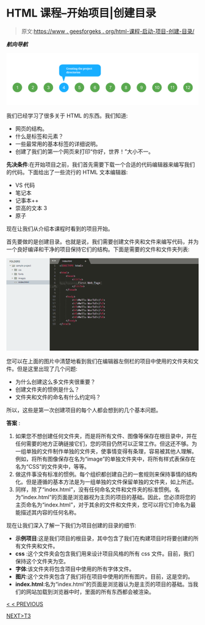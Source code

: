 # HTML 课程–开始项目|创建目录

> 原文:[https://www . geesforgeks . org/html-课程-启动-项目-创建-目录/](https://www.geeksforgeeks.org/html-course-starting-the-project-creating-directories/)

***航向导航***

![](img/b24e185ff49e208288e767927fd9193e.png)

我们已经学习了很多关于 HTML 的东西。我们知道:

*   网页的结构。
*   什么是标签和元素？
*   一些最常用的基本标签的详细说明。
*   创建了我们的第一个网页来打印“你好，世界！”大小不一。

**先决条件**:在开始项目之前，我们首先需要下载一个合适的代码编辑器来编写我们的代码。下面给出了一些流行的 HTML 文本编辑器:

*   VS 代码
*   笔记本
*   记事本++
*   崇高的文本 3
*   原子

现在让我们从介绍本课程时看到的项目开始。

首先要做的是创建目录。也就是说，我们需要创建文件夹和文件来编写代码，并为一个良好编译和干净的项目保持它们的结构。下面是需要的文件和文件夹列表:

![](img/e0d42eb6a61c34e10f151f683c8e17a7.png)

您可以在上面的图片中清楚地看到我们在编辑器左侧栏的项目中使用的文件夹和文件。但是这里出现了几个问题:

*   为什么创建这么多文件夹很重要？
*   创建文件夹的惯例是什么？
*   文件夹和文件的命名有什么约定吗？

所以，这些是第一次创建项目的每个人都会想到的几个基本问题。

**答案** :

1.  如果您不想创建任何文件夹，而是将所有文件、图像等保存在根目录中，并在任何需要的地方正确链接它们，您的项目仍然可以正常工作。但这还不够。为一组单独的文件制作单独的文件夹，使事情变得有条理，容易被其他人理解。例如，将所有图像保存在名为“image”的单独文件夹中，将所有样式表保存在名为“CSS”的文件夹中，等等。
2.  做这件事没有标准的惯例。每个组织都创建自己的一套规则来保持事情的结构化。但是遵循的基本方法是为一组单独的文件保留单独的文件夹，如上所述。
3.  同样，除了“index.html”，没有任何命名文件和文件夹的标准惯例。名为“index.html”的页面是浏览器视为主页的项目的基础。因此，您必须将您的主页命名为“index.html”，对于其余的文件和文件夹，您可以将它们命名为最能描述其内容的任何名称。

现在让我们深入了解一下我们为项目创建的目录的细节:

*   **示例项目**:这是我们项目的根目录，其中包含了我们在构建项目时将要创建的所有文件夹和文件。
*   **css** :这个文件夹会包含我们用来设计项目风格的所有 css 文件。目前，我们保持这个文件夹为空。
*   **字体**:该文件夹将包含项目中使用的所有字体文件。
*   **图片**:这个文件夹包含了我们将在项目中使用的所有图片。目前，这是空的。
*   **index.html**:名为“index.html”的页面是浏览器认为是主页的项目的基础。当我们的网站加载到浏览器中时，里面的所有东西都会被渲染。

[< < PREVIOUS](https://www.geeksforgeeks.org/html-course-basics-of-html/)

[NEXT>T3](https://www.geeksforgeeks.org/html-course-understanding-and-building-project-structure/)